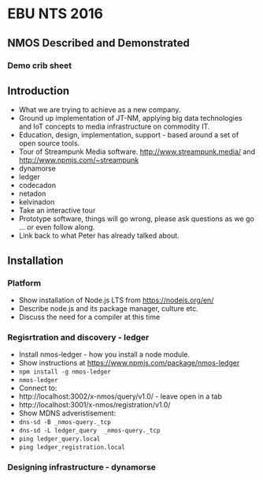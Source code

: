 # EBU NTS 2016
## NMOS Described and Demonstrated
### Demo crib sheet

## Introduction


* What we are trying to achieve as a new company.
 * Ground up implementation of JT-NM, applying big data technologies and IoT concepts to media infrastructure on commodity IT.
 * Education, design, implementation, support - based around a set of open source tools.
* Tour of Streampunk Media software. http://www.streampunk.media/ and http://www.npmjs.com/~streampunk
 * dynamorse
 * ledger
 * codecadon
 * netadon
 * kelvinadon
* Take an interactive tour
 * Prototype software, things will go wrong, please ask questions as we go ... or even follow along.
* Link back to what Peter has already talked about.

## Installation

### Platform
* Show installation of Node.js LTS from https://nodejs.org/en/
* Describe node.js and its package manager, culture etc.
* Discuss the need for a compiler at this time

### Regisrtration and discovery - ledger

* Install nmos-ledger - how you install a node module.
 * Show instructions at https://www.npmjs.com/package/nmos-ledger
 * `npm install -g nmos-ledger`
 * `nmos-ledger`
 * Connect to:
  * http://localhost:3002/x-nmos/query/v1.0/ - leave open in a tab
  * http://localhost:3001/x-nmos/registration/v1.0/
 * Show MDNS adveristisement:
  * `dns-sd -B _nmos-query._tcp`
  * `dns-sd -L ledger_query  _nmos-query._tcp`
  * `ping ledger_query.local`
  * `ping ledger_registration.local`

### Designing infrastructure - dynamorse



